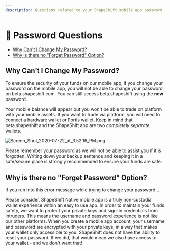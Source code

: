```yaml
---
description: Questions related to your ShapeShift mobile app password
---
```


# 🔢 Password Questions

* [Why Can't I Change My Password?](password-questions.md#why-cant-i-change-my-password)
* [Why is there no "Forget Password" Option?](password-questions.md#why-is-there-no-forget-password-option)

## Why Can't I Change My Password?

To ensure the security of your funds on our mobile app, if you change your password on the mobile app, you will not be able to change your password on beta.shapeshift.com. You can still access beta.shapeshift using the **new** password.

Your mobile balance will appear but you won't be able to trade on platform with your mobile assets. If you want to trade via platform, you will need to connect a hardware wallet or Portis wallet. Keep in mind that beta.shapeshift and the ShapeShift app are two _completely_ _separate_ wallets.

![Screen\_Shot\_2020-07-22\_at\_3.52.16\_PM.png](https://shapeshift.zendesk.com/hc/article\_attachments/360014687919/Screen\_Shot\_2020-07-22\_at\_3.52.16\_PM.png)

Please remember your password as we will not be able to assist you if it is forgotten. Writing down your backup sentence and keeping it in a safe/secure place is strongly recommended to ensure your funds are safe.



## Why is there no "Forget Password" Option?

If you run into this error message while trying to change your password...

Please consider, ShapeShift Native mobile app is a truly non-custodial wallet experience within an easy to use app. In order to maintain your funds safety, we want to protect your private keys and sign-in credentials from intruders. This means the username and password experience is not like our other platforms. When you create a mobile app account, your username and password are encrypted with your private keys, in a way that makes your wallet only accessible to you. ShapeShift does not have the ability to reset your password. If we did, that would mean we also have access to your wallet - and we don't want that!
